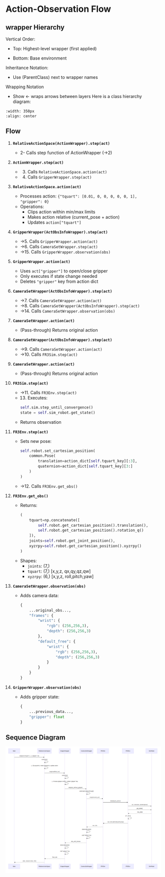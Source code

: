 # Action-Observation Flow 

## wrapper Hierarchy 


Vertical Order:

- Top: Highest-level wrapper (first applied)

- Bottom: Base environment

Inheritance Notation:

- Use (ParentClass) next to wrapper names

Wrapping Notation

- Show ← wraps arrows between layers
Here is a class hierarchy diagram:

```{image} images/class_hierarchy.png
:width: 350px
:align: center
```
## Flow
1. **`RelativeActionSpace(ActionWrapper).step(act)`**
   
   -   2- Calls step function of ActionWrapper (→2)

2. **`ActionWrapper.step(act)`**
   - 3. Calls `RelativeActionSpace.action(act)`
   - 4. Calls `GripperWrapper.step(act)`

3. **`RelativeActionSpace.action(act)`**
   - Processes action: `{"tquart": [0.01, 0, 0, 0, 0, 0, 1], "gripper": 0}`
   - Operations:
     - Clips action within min/max limits
     - Makes action relative (current_pose + action)
     - Updates `action["tquart"]`

4. **`GripperWrapper(ActObsInfoWrapper).step(act)`**
   - →5. Calls `GripperWrapper.action(act)`
   - →6. Calls `CameraSetWrapper.step(act)`
   - →15. Calls `GripperWrapper.observation(obs)`

5. **`GripperWrapper.action(act)`**
   - Uses `act["gripper"]` to open/close gripper
   - Only executes if state change needed
   - Deletes `"gripper"` key from action dict

6. **`CameraSetWrapper(ActObsInfoWrapper).step(act)`**
   - →7. Calls `CameraSetWrapper.action(act)`
   - →8. Calls `CameraSetWrapper(ActObsInfoWrapper).step(act)`
   - →14. Calls `CameraSetWrapper.observation(obs)`

7. **`CameraSetWrapper.action(act)`**
   - (Pass-through) Returns original action

8. **`CameraSetWrapper(ActObsInfoWrapper).step(act)`**
   - →9. Calls `CameraSetWrapper.action(act)`
   - →10. Calls `FR3Sim.step(act)`

9. **`CameraSetWrapper.action(act)`**
   - (Pass-through) Returns original action

10. **`FR3Sim.step(act)`**
    - →11. Calls `FR3Env.step(act)`
    - 13. Executes:
      ```python
      self.sim.step_until_convergence()
      state = self.sim_robot.get_state()
      ```
    - Returns observation

11. **`FR3Env.step(act)`**
    - Sets new pose:
      ```python
      self.robot.set_cartesian_position(
          common.Pose(
              translation=action_dict[self.tquart_key][:3],
              quaternion=action_dict[self.tquart_key][3:]
          )
      )
      ```
    - →12. Calls `FR3Env.get_obs()`

12. **`FR3Env.get_obs()`**
    - Returns:
      ```python
      (
          tquart=np.concatenate([
              self.robot.get_cartesian_position().translation(),
              self.robot.get_cartesian_position().rotation_q()
          ]),
          joints=self.robot.get_joint_position(),
          xyzrpy=self.robot.get_cartesian_position().xyzrpy()
      )
      ```
    - Shapes:
      - `joints`: (7,)
      - `tquart`: (7,) [x,y,z, qx,qy,qz,qw]
      - `xyzrpy`: (6,) [x,y,z, roll,pitch,yaw]

14. **`CameraSetWrapper.observation(obs)`**
    - Adds camera data:
      ```python
      {
          ...original_obs...,
          "frames": {
              "wrist": {
                  "rgb": (256,256,3),
                  "depth": (256,256,3)
              },
              "default_free": {
                  "wrist": {
                      "rgb": (256,256,3),
                      "depth": (256,256,3)
                  }
              }
          }
      }
      ```

15. **`GripperWrapper.observation(obs)`**
    - Adds gripper state:
      ```python
      {
          ...previous_data...,
          "gripper": float
      }
      ```
## Sequence Diagram
![image](images/sequence_diagram.png)


